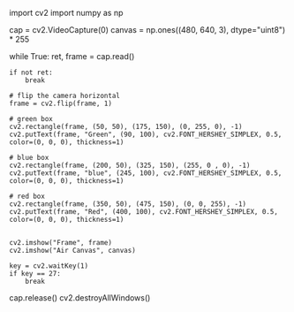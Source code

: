 import cv2 
import numpy as np

cap = cv2.VideoCapture(0)
canvas = np.ones((480, 640, 3), dtype="uint8") * 255

while True:
    ret, frame = cap.read()
    
    if not ret:
        break 

    # flip the camera horizontal 
    frame = cv2.flip(frame, 1) 

    # green box
    cv2.rectangle(frame, (50, 50), (175, 150), (0, 255, 0), -1)
    cv2.putText(frame, "Green", (90, 100), cv2.FONT_HERSHEY_SIMPLEX, 0.5, color=(0, 0, 0), thickness=1)

    # blue box
    cv2.rectangle(frame, (200, 50), (325, 150), (255, 0 , 0), -1)
    cv2.putText(frame, "blue", (245, 100), cv2.FONT_HERSHEY_SIMPLEX, 0.5, color=(0, 0, 0), thickness=1)

    # red box
    cv2.rectangle(frame, (350, 50), (475, 150), (0, 0, 255), -1)
    cv2.putText(frame, "Red", (400, 100), cv2.FONT_HERSHEY_SIMPLEX, 0.5, color=(0, 0, 0), thickness=1)


    cv2.imshow("Frame", frame)
    cv2.imshow("Air Canvas", canvas)

    key = cv2.waitKey(1)
    if key == 27:
        break

cap.release()
cv2.destroyAllWindows()
